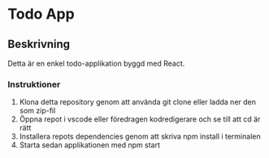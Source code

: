 # Todo App

## Beskrivning

Detta är en enkel todo-applikation byggd med React.

### Instruktioner

1. Klona detta repository genom att använda git clone <repository-url> eller ladda ner den som zip-fil
2. Öppna repot i vscode eller föredragen kodredigerare och se till att cd är rätt
3. Installera repots dependencies genom att skriva npm install i terminalen
4. Starta sedan applikationen med npm start
